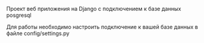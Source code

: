 Проект веб приложения на Django с подключением к базе данных posgresql

Для работы необходимо настроить подключение к вашей базе данных в файле config/settings.py